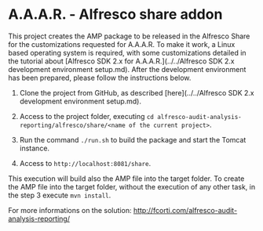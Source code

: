 A.A.A.R. - Alfresco share addon
===

This project creates the AMP package to be released in the Alfresco Share for the customizations requested for A.A.A.R.
To make it work, a Linux based operating system is required, with some customizations detailed in the tutorial about [Alfresco SDK 2.x for A.A.A.R.](../../Alfresco SDK 2.x development environment setup.md).
After the development environment has been prepared, please follow the instructions below.

1) Clone the project from GitHub, as described [here](../../Alfresco SDK 2.x development environment setup.md).

2) Access to the project folder, executing `cd alfresco-audit-analysis-reporting/alfresco/share/<name of the current project>`. 

3) Run the command `./run.sh` to build the package and start the Tomcat instance.

4) Access to `http://localhost:8081/share`.

This execution will build also the AMP file into the target folder.
To create the AMP file into the target folder, without the execution of any other task, in the step 3 execute `mvn install`.

For more informations on the solution:
http://fcorti.com/alfresco-audit-analysis-reporting/
